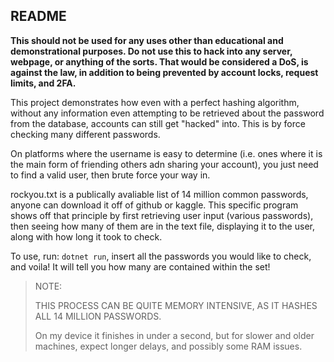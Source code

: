 README
---

**This should not be used for any uses other than educational and demonstrational purposes. Do not use this to hack into any server, webpage, or anything of the sorts. That would be considered a DoS, is against the law, in addition to being prevented by account locks, request limits, and 2FA.**

This project demonstrates how even with a perfect hashing algorithm, without any information even attempting to be retrieved about the password from the database, accounts can still get "hacked" into. This is by force checking many different passwords. 

On platforms where the username is easy to determine (i.e. ones where it is the main form of friending others adn sharing your account), you just need to find a valid user, then brute force your way in.

rockyou.txt is a publically avaliable list of 14 million common passwords, anyone can download it off of github or kaggle. This specific program shows off that principle by first retrieving user input (various passwords), then seeing how many of them are in the text file, displaying it to the user, along with how long it took to check.

To use, run: 
`dotnet run`, 
insert all the passwords you would like to check, and voila! It will tell you how many are contained within the set!

>NOTE:
>
>THIS PROCESS CAN BE QUITE MEMORY INTENSIVE, AS IT HASHES ALL 14 MILLION PASSWORDS.
>
>On my device it finishes in under a second, but for slower and older machines, expect longer delays, and possibly some RAM issues.